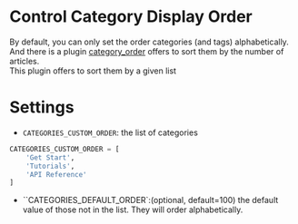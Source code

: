 # Control Category Display Order
By default, you can only set the order categories (and tags) alphabetically. And there is a plugin [category_order](https://github.com/jhshi/pelican.plugins.category_order) offers to sort them by the number of articles.  
This plugin offers to sort them by a given list

# Settings
- ``CATEGORIES_CUSTOM_ORDER``: the list of categories

```Python
CATEGORIES_CUSTOM_ORDER = [
    'Get Start',
    'Tutorials',
    'API Reference'
]
```

- ``CATEGORIES_DEFAULT_ORDER`:(optional, default=100) the default value of those not in the list. They will order alphabetically.